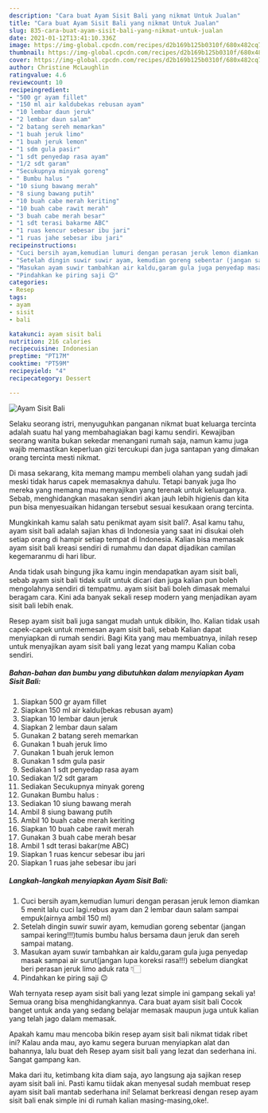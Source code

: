 ```yaml
---
description: "Cara buat Ayam Sisit Bali yang nikmat Untuk Jualan"
title: "Cara buat Ayam Sisit Bali yang nikmat Untuk Jualan"
slug: 835-cara-buat-ayam-sisit-bali-yang-nikmat-untuk-jualan
date: 2021-01-12T13:41:10.336Z
image: https://img-global.cpcdn.com/recipes/d2b169b125b0310f/680x482cq70/ayam-sisit-bali-foto-resep-utama.jpg
thumbnail: https://img-global.cpcdn.com/recipes/d2b169b125b0310f/680x482cq70/ayam-sisit-bali-foto-resep-utama.jpg
cover: https://img-global.cpcdn.com/recipes/d2b169b125b0310f/680x482cq70/ayam-sisit-bali-foto-resep-utama.jpg
author: Christine McLaughlin
ratingvalue: 4.6
reviewcount: 10
recipeingredient:
- "500 gr ayam fillet"
- "150 ml air kaldubekas rebusan ayam"
- "10 lembar daun jeruk"
- "2 lembar daun salam"
- "2 batang sereh memarkan"
- "1 buah jeruk limo"
- "1 buah jeruk lemon"
- "1 sdm gula pasir"
- "1 sdt penyedap rasa ayam"
- "1/2 sdt garam"
- "Secukupnya minyak goreng"
- " Bumbu halus "
- "10 siung bawang merah"
- "8 siung bawang putih"
- "10 buah cabe merah keriting"
- "10 buah cabe rawit merah"
- "3 buah cabe merah besar"
- "1 sdt terasi bakarme ABC"
- "1 ruas kencur sebesar ibu jari"
- "1 ruas jahe sebesar ibu jari"
recipeinstructions:
- "Cuci bersih ayam,kemudian lumuri dengan perasan jeruk lemon diamkan 5 menit lalu cuci lagi.rebus ayam dan 2 lembar daun salam sampai empuk(airnya ambil 150 ml)"
- "Setelah dingin suwir suwir ayam, kemudian goreng sebentar (jangan sampai kering!!!)tumis bumbu halus bersama daun jeruk dan sereh sampai matang."
- "Masukan ayam suwir tambahkan air kaldu,garam gula juga penyedap masak sampai air surut(jangan lupa koreksi rasa!!!) sebelum diangkat beri perasan jeruk limo aduk rata 👇🏻"
- "Pindahkan ke piring saji 😉"
categories:
- Resep
tags:
- ayam
- sisit
- bali

katakunci: ayam sisit bali 
nutrition: 216 calories
recipecuisine: Indonesian
preptime: "PT17M"
cooktime: "PT59M"
recipeyield: "4"
recipecategory: Dessert

---
```



![Ayam Sisit Bali](https://img-global.cpcdn.com/recipes/d2b169b125b0310f/680x482cq70/ayam-sisit-bali-foto-resep-utama.jpg)

Selaku seorang istri, menyuguhkan panganan nikmat buat keluarga tercinta adalah suatu hal yang membahagiakan bagi kamu sendiri. Kewajiban seorang  wanita bukan sekedar menangani rumah saja, namun kamu juga wajib memastikan keperluan gizi tercukupi dan juga santapan yang dimakan orang tercinta mesti nikmat.

Di masa  sekarang, kita memang mampu membeli olahan yang sudah jadi meski tidak harus capek memasaknya dahulu. Tetapi banyak juga lho mereka yang memang mau menyajikan yang terenak untuk keluarganya. Sebab, menghidangkan masakan sendiri akan jauh lebih higienis dan kita pun bisa menyesuaikan hidangan tersebut sesuai kesukaan orang tercinta. 



Mungkinkah kamu salah satu penikmat ayam sisit bali?. Asal kamu tahu, ayam sisit bali adalah sajian khas di Indonesia yang saat ini disukai oleh setiap orang di hampir setiap tempat di Indonesia. Kalian bisa memasak ayam sisit bali kreasi sendiri di rumahmu dan dapat dijadikan camilan kegemaranmu di hari libur.

Anda tidak usah bingung jika kamu ingin mendapatkan ayam sisit bali, sebab ayam sisit bali tidak sulit untuk dicari dan juga kalian pun boleh mengolahnya sendiri di tempatmu. ayam sisit bali boleh dimasak memalui beragam cara. Kini ada banyak sekali resep modern yang menjadikan ayam sisit bali lebih enak.

Resep ayam sisit bali juga sangat mudah untuk dibikin, lho. Kalian tidak usah capek-capek untuk memesan ayam sisit bali, sebab Kalian dapat menyiapkan di rumah sendiri. Bagi Kita yang mau membuatnya, inilah resep untuk menyajikan ayam sisit bali yang lezat yang mampu Kalian coba sendiri.

<!--inarticleads1-->

##### Bahan-bahan dan bumbu yang dibutuhkan dalam menyiapkan Ayam Sisit Bali:

1. Siapkan 500 gr ayam fillet
1. Siapkan 150 ml air kaldu(bekas rebusan ayam)
1. Siapkan 10 lembar daun jeruk
1. Siapkan 2 lembar daun salam
1. Gunakan 2 batang sereh memarkan
1. Gunakan 1 buah jeruk limo
1. Gunakan 1 buah jeruk lemon
1. Gunakan 1 sdm gula pasir
1. Sediakan 1 sdt penyedap rasa ayam
1. Sediakan 1/2 sdt garam
1. Sediakan Secukupnya minyak goreng
1. Gunakan  Bumbu halus :
1. Sediakan 10 siung bawang merah
1. Ambil 8 siung bawang putih
1. Ambil 10 buah cabe merah keriting
1. Siapkan 10 buah cabe rawit merah
1. Gunakan 3 buah cabe merah besar
1. Ambil 1 sdt terasi bakar(me ABC)
1. Siapkan 1 ruas kencur sebesar ibu jari
1. Siapkan 1 ruas jahe sebesar ibu jari




<!--inarticleads2-->

##### Langkah-langkah menyiapkan Ayam Sisit Bali:

1. Cuci bersih ayam,kemudian lumuri dengan perasan jeruk lemon diamkan 5 menit lalu cuci lagi.rebus ayam dan 2 lembar daun salam sampai empuk(airnya ambil 150 ml)
1. Setelah dingin suwir suwir ayam, kemudian goreng sebentar (jangan sampai kering!!!)tumis bumbu halus bersama daun jeruk dan sereh sampai matang.
1. Masukan ayam suwir tambahkan air kaldu,garam gula juga penyedap masak sampai air surut(jangan lupa koreksi rasa!!!) sebelum diangkat beri perasan jeruk limo aduk rata 👇🏻
1. Pindahkan ke piring saji 😉




Wah ternyata resep ayam sisit bali yang lezat simple ini gampang sekali ya! Semua orang bisa menghidangkannya. Cara buat ayam sisit bali Cocok banget untuk anda yang sedang belajar memasak maupun juga untuk kalian yang telah jago dalam memasak.

Apakah kamu mau mencoba bikin resep ayam sisit bali nikmat tidak ribet ini? Kalau anda mau, ayo kamu segera buruan menyiapkan alat dan bahannya, lalu buat deh Resep ayam sisit bali yang lezat dan sederhana ini. Sangat gampang kan. 

Maka dari itu, ketimbang kita diam saja, ayo langsung aja sajikan resep ayam sisit bali ini. Pasti kamu tiidak akan menyesal sudah membuat resep ayam sisit bali mantab sederhana ini! Selamat berkreasi dengan resep ayam sisit bali enak simple ini di rumah kalian masing-masing,oke!.

